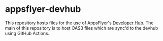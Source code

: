 # appsflyer-devhub

This repository hosts files for the use of AppsFlyer's [Developer Hub](https://dev.appsflyer.com/hc).
The main of this repository is to host OAS3 files which are sync'd to the devhub using GitHub Actions.


